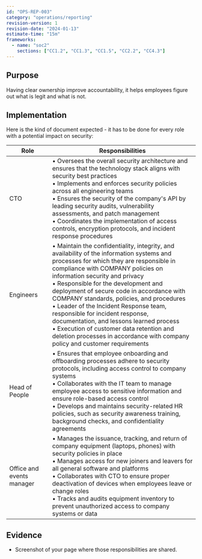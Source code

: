 ```yaml
---
id: "OPS-REP-003"
category: "operations/reporting"
revision-version: 1
revision-date: "2024-01-13"
estimate-time: "15m"
frameworks:
  - name: "soc2"
    sections: ["CC1.2", "CC1.3", "CC1.5", "CC2.2", "CC4.3"]
---
```


## Purpose

Having clear ownership improve accountability, it helps employees figure out
what is legit and what is not.

## Implementation

Here is the kind of document expected - it has to be done for every role with a
potential impact on security:

| Role                      | Responsibilities                                                                                                                                                                                                                                                                                                                                                                                                                                                                                                                                                                                    |
| ------------------------- | --------------------------------------------------------------------------------------------------------------------------------------------------------------------------------------------------------------------------------------------------------------------------------------------------------------------------------------------------------------------------------------------------------------------------------------------------------------------------------------------------------------------------------------------------------------------------------------------------- |
| CTO                       | • Oversees the overall security architecture and ensures that the technology stack aligns with security best practices<br>• Implements and enforces security policies across all engineering teams<br>• Ensures the security of the company's API by leading security audits, vulnerability assessments, and patch management<br>• Coordinates the implementation of access controls, encryption protocols, and incident response procedures                                                                                                                                                        |
| Engineers                 | • Maintain the confidentiality, integrity, and availability of the information systems and processes for which they are responsible in compliance with COMPANY policies on information security and privacy<br>• Responsible for the development and deployment of secure code in accordance with COMPANY standards, policies, and procedures<br>• Leader of the Incident Response team, responsible for incident response, documentation, and lessons learned process<br>• Execution of customer data retention and deletion processes in accordance with company policy and customer requirements |
| Head of People            | • Ensures that employee onboarding and offboarding processes adhere to security protocols, including access control to company systems<br>• Collaborates with the IT team to manage employee access to sensitive information and ensure role-based access control<br>• Develops and maintains security-related HR policies, such as security awareness training, background checks, and confidentiality agreements                                                                                                                                                                                  |
| Office and events manager | • Manages the issuance, tracking, and return of company equipment (laptops, phones) with security policies in place<br>• Manages access for new joiners and leavers for all general software and platforms<br>• Collaborates with CTO to ensure proper deactivation of devices when employees leave or change roles<br>• Tracks and audits equipment inventory to prevent unauthorized access to company systems or data                                                                                                                                                                            |

## Evidence

- Screenshot of your page where those responsibilities are shared.
